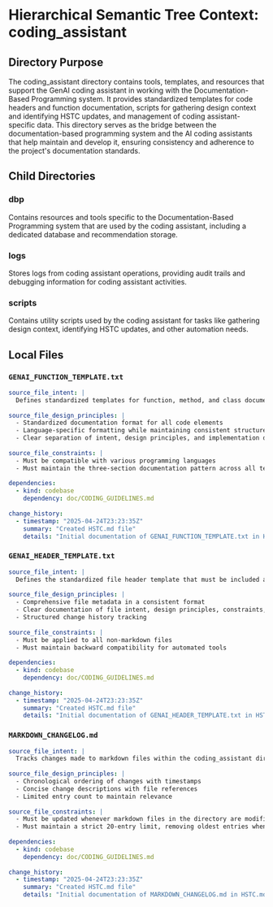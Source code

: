 # Hierarchical Semantic Tree Context: coding_assistant

## Directory Purpose
The coding_assistant directory contains tools, templates, and resources that support the GenAI coding assistant in working with the Documentation-Based Programming system. It provides standardized templates for code headers and function documentation, scripts for gathering design context and identifying HSTC updates, and management of coding assistant-specific data. This directory serves as the bridge between the documentation-based programming system and the AI coding assistants that help maintain and develop it, ensuring consistency and adherence to the project's documentation standards.

## Child Directories

### dbp
Contains resources and tools specific to the Documentation-Based Programming system that are used by the coding assistant, including a dedicated database and recommendation storage.

### logs
Stores logs from coding assistant operations, providing audit trails and debugging information for coding assistant activities.

### scripts
Contains utility scripts used by the coding assistant for tasks like gathering design context, identifying HSTC updates, and other automation needs.

## Local Files

### `GENAI_FUNCTION_TEMPLATE.txt`
```yaml
source_file_intent: |
  Defines standardized templates for function, method, and class documentation across different programming languages, ensuring consistent documentation structure.
  
source_file_design_principles: |
  - Standardized documentation format for all code elements
  - Language-specific formatting while maintaining consistent structure
  - Clear separation of intent, design principles, and implementation details
  
source_file_constraints: |
  - Must be compatible with various programming languages
  - Must maintain the three-section documentation pattern across all templates
  
dependencies:
  - kind: codebase
    dependency: doc/CODING_GUIDELINES.md
  
change_history:
  - timestamp: "2025-04-24T23:23:35Z"
    summary: "Created HSTC.md file"
    details: "Initial documentation of GENAI_FUNCTION_TEMPLATE.txt in HSTC.md"
```

### `GENAI_HEADER_TEMPLATE.txt`
```yaml
source_file_intent: |
  Defines the standardized file header template that must be included at the top of all source code files in the project.
  
source_file_design_principles: |
  - Comprehensive file metadata in a consistent format
  - Clear documentation of file intent, design principles, constraints, and dependencies
  - Structured change history tracking
  
source_file_constraints: |
  - Must be applied to all non-markdown files
  - Must maintain backward compatibility for automated tools
  
dependencies:
  - kind: codebase
    dependency: doc/CODING_GUIDELINES.md
  
change_history:
  - timestamp: "2025-04-24T23:23:35Z"
    summary: "Created HSTC.md file"
    details: "Initial documentation of GENAI_HEADER_TEMPLATE.txt in HSTC.md"
```

### `MARKDOWN_CHANGELOG.md`
```yaml
source_file_intent: |
  Tracks changes made to markdown files within the coding_assistant directory, maintaining a chronological record of documentation updates.
  
source_file_design_principles: |
  - Chronological ordering of changes with timestamps
  - Concise change descriptions with file references
  - Limited entry count to maintain relevance
  
source_file_constraints: |
  - Must be updated whenever markdown files in the directory are modified
  - Must maintain a strict 20-entry limit, removing oldest entries when exceeded
  
dependencies:
  - kind: codebase
    dependency: doc/CODING_GUIDELINES.md
  
change_history:
  - timestamp: "2025-04-24T23:23:35Z"
    summary: "Created HSTC.md file"
    details: "Initial documentation of MARKDOWN_CHANGELOG.md in HSTC.md"
